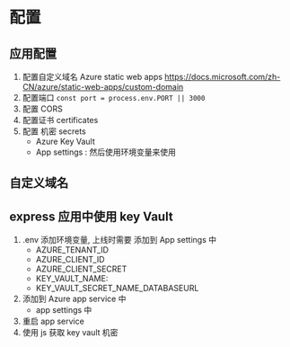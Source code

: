 # 配置

## 应用配置

1. 配置自定义域名 Azure static web apps https://docs.microsoft.com/zh-CN/azure/static-web-apps/custom-domain
2. 配置端口
   `const port = process.env.PORT || 3000`
3. 配置 CORS
4. 配置证书 certificates
5. 配置 机密 secrets
    - Azure Key Vault
    - App settings : 然后使用环境变量来使用

## 自定义域名

## express 应用中使用 key Vault

1. .env 添加环境变量, 上线时需要 添加到 App settings 中
    - AZURE_TENANT_ID
    - AZURE_CLIENT_ID
    - AZURE_CLIENT_SECRET
    - KEY_VAULT_NAME:
    - KEY_VAULT_SECRET_NAME_DATABASEURL
2. 添加到 Azure app service 中
    - app settings 中
3. 重启 app service
4. 使用 js 获取 key vault 机密
